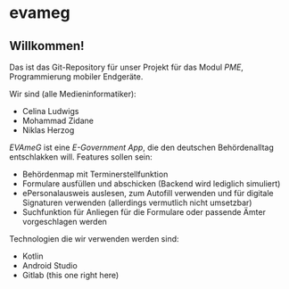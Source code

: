 # evameg

## Willkommen!

Das ist das Git-Repository für unser Projekt für das Modul *PME*, Programmierung mobiler Endgeräte.

Wir sind (alle Medieninformatiker):
- Celina Ludwigs
- Mohammad Zidane
- Niklas Herzog

*EVAmeG* ist eine *E-Government App*, die den deutschen Behördenalltag entschlakken will.
Features sollen sein:
- Behördenmap mit Terminerstellfunktion
- Formulare ausfüllen und abschicken (Backend wird lediglich simuliert)
- ePersonalausweis auslesen, zum Autofill verwenden und für digitale Signaturen verwenden (allerdings vermutlich nicht umsetzbar)
- Suchfunktion für Anliegen für die Formulare oder passende Ämter vorgeschlagen werden

Technologien die wir verwenden werden sind:
- Kotlin
- Android Studio
- Gitlab (this one right here)
